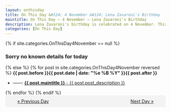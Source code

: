 ```yaml
---
layout: onthisday
title: On This Day &#124; 4 November &#124; Lena Zavaroni's Birthday
maintitle: On This Day — 4 November — Lena Zavaroni's Birthday
description: Lena Zavaroni's birthday is celebrated on 4 November. This page includes additional comments and details.
categories: [On This Day]
---
```


{% if site.categories.OnThisDay4November == null %}
<h3>Sorry no known details for today</h3>
{% else %}
{% for post in site.categories.OnThisDay4November reversed %}
<strong>{{ post.before }}{{ post.date | date: "%e %B %Y" }}{{ post.after }}</strong>
<ul>
<li> ——: <a class="{{ post.class }}" href="{{ post.url }}"><strong>{{ post.maintitle }}</strong> - {{ post.post_description }}</a></li>
</ul>
{% endfor %}
{% endif %}
<br />
<div style="background-color: #f3f3f3; padding: 10px; border-radius: 5px; text-align: center; display: flex; justify-content: space-evenly;">
<a href="/onthisday/11/11-03">« Previous Day</a>
<span style="visibility:hidden;">[ Visit Leap Year February 29 ]</span>
<a href="/onthisday/11/11-05">Next Day »</a>
</div>
